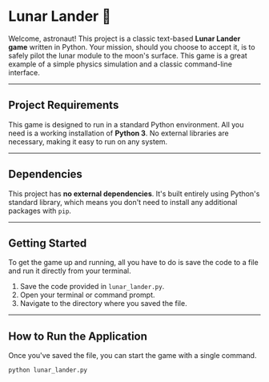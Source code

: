 # Lunar Lander 🚀

Welcome, astronaut! This project is a classic text-based **Lunar Lander game** written in Python. Your mission, should you choose to accept it, is to safely pilot the lunar module to the moon's surface. This game is a great example of a simple physics simulation and a classic command-line interface.

---

## Project Requirements
This game is designed to run in a standard Python environment. All you need is a working installation of **Python 3**. No external libraries are necessary, making it easy to run on any system.

---

## Dependencies
This project has **no external dependencies**. It's built entirely using Python's standard library, which means you don't need to install any additional packages with `pip`.

---

## Getting Started
To get the game up and running, all you have to do is save the code to a file and run it directly from your terminal.

1.  Save the code provided in `lunar_lander.py`.
2.  Open your terminal or command prompt.
3.  Navigate to the directory where you saved the file.

---

## How to Run the Application
Once you've saved the file, you can start the game with a single command.

```bash
python lunar_lander.py
